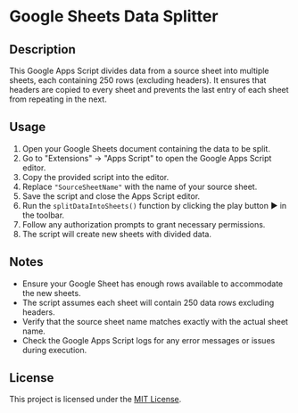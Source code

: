 # Google Sheets Data Splitter

## Description
This Google Apps Script divides data from a source sheet into multiple sheets, each containing 250 rows (excluding headers). It ensures that headers are copied to every sheet and prevents the last entry of each sheet from repeating in the next.

## Usage
1. Open your Google Sheets document containing the data to be split.
2. Go to "Extensions" -> "Apps Script" to open the Google Apps Script editor.
3. Copy the provided script into the editor.
4. Replace `"SourceSheetName"` with the name of your source sheet.
5. Save the script and close the Apps Script editor.
6. Run the `splitDataIntoSheets()` function by clicking the play button ▶️ in the toolbar.
7. Follow any authorization prompts to grant necessary permissions.
8. The script will create new sheets with divided data.

## Notes
- Ensure your Google Sheet has enough rows available to accommodate the new sheets.
- The script assumes each sheet will contain 250 data rows excluding headers.
- Verify that the source sheet name matches exactly with the actual sheet name.
- Check the Google Apps Script logs for any error messages or issues during execution.

## License
This project is licensed under the [MIT License](LICENSE).
